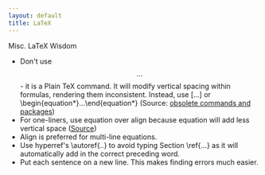 ```yaml
---
layout: default
title: LaTeX
---
```


Misc. LaTeX Wisdom

- Don't use $$...$$ - it is a Plain TeX command. It will modify vertical spacing within formulas, rendering them inconsistent. Instead, use \[...\] or \begin{equation\*}...\end{equation\*} (Source: [obsolete commands and packages](http://mirror.utexas.edu/ctan/info/l2tabu/english/l2tabuen.pdf)) 
- For one-liners, use equation over align because equation will add less vertical space ([Source](http://tex.stackexchange.com/questions/321/align-vs-equation)) 
- Align is preferred for multi-line equations.
- Use hyperref's \autoref{..} to avoid typing Section \ref{...} as it will automatically add in the correct preceding word. 
- Put each sentence on a new line. This makes finding errors much easier. 
